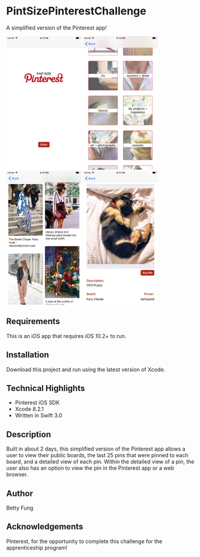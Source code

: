 # PintSizePinterestChallenge
A simplified version of the Pinterest app! 

<img src="https://github.com/bmanjuu/PintSizePinterestChallenge/blob/improvingFlowWithPins/PintSizePinterestChallenge/Assets.xcassets/HomeScreen.imageset/HomeScreen.png" width="200">   <img src="https://github.com/bmanjuu/PintSizePinterestChallenge/blob/improvingFlowWithPins/PintSizePinterestChallenge/Assets.xcassets/BoardFeed.imageset/BoardFeed.png" width="200">   <img src="https://github.com/bmanjuu/PintSizePinterestChallenge/blob/improvingFlowWithPins/PintSizePinterestChallenge/Assets.xcassets/PinFeed.imageset/PinFeed.png" width="200"> <img src="https://github.com/bmanjuu/PintSizePinterestChallenge/blob/improvingFlowWithPins/PintSizePinterestChallenge/Assets.xcassets/PinDetail.imageset/PinDetail.png" width="200">

## Requirements
This is an iOS app that requires iOS 10.2+ to run. 

## Installation
Download this project and run using the latest version of Xcode.

## Technical Highlights
* Pinterest iOS SDK 
* Xcode 8.2.1 
* Written in Swift 3.0  

## Description
Built in about 2 days, this simplified version of the Pinterest app allows a user to view their public boards, the last 25 pins that were pinned to each board, and a detailed view of each pin. Within the detailed view of a pin, the user also has an option to view the pin in the Pinterest app or a web browser.

## Author
Betty Fung

## Acknowledgements
Pinterest, for the opportunity to complete this challenge for the apprenticeship program! 
